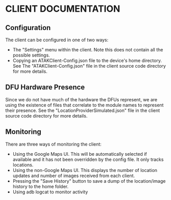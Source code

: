CLIENT DOCUMENTATION
================

Configuration
----------------
The client can be configured in one of two ways:  

* The "Settings" menu within the client.  Note this does not contain all the possible settings.
* Copying an ATAKClient-Config.json file to the device's home directory.  See The "ATAKClient-Config.json" file in the client source code directory for more details.  

DFU Hardware Presence
----------------
Since we do not have much of the hardware the DFUs represent, we are using the existence of files that correlate to the module names to represent their presence.  See the "LocationProviderSimulated.json" file in the client source code directory for more details.  


Monitoring
----------------
There are three ways of monitoring the client:  

* Using the Google Maps UI. This will be automatically selected if available and it has not been overridden by the config file. It only tracks locations.  
* Using the non-Google Maps UI. This displays the number of location updates and number of images received from each client.  
* Pressing the "Save History" button to save a dump of the location/image history to the home folder.  
* Using adb logcat to monitor activity
